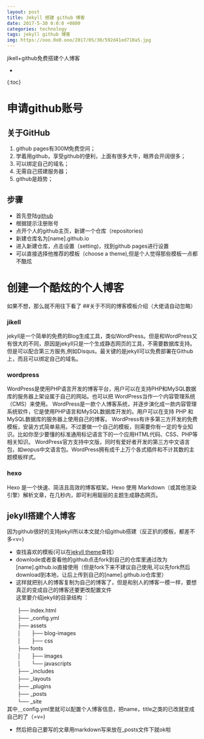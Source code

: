 ```yaml
---
layout: post
title: Jekyll 搭建 github 博客
date: 2017-5-30 0:0:0 +0800
categories: technology
tags: jekyll github 博客
img: https://ooo.0o0.ooo/2017/05/30/592d41ed710a5.jpg
---
```

jikell+github免费搭建个人博客

* 
{:toc}

# 申请github账号  
## 关于GitHub
1. github pages有300M免费空间；
2. 学着用github，享受github的便利，上面有很多大牛，眼界会开阔很多；
3. 可以绑定自己的域名；
4. 无需自己搭建服务器；
5. github是趋势；
## 步骤
 - 首先登陆[github](http://github.com "github")
 - 根据提示注册账号
 - 点开个人的github主页，新建一个仓库（repositories)
 - 新建仓库名为[name].github.io
 - 进入新建仓库，点击设置（setting)，找到github pages进行设置
 - 可以直接选择他推荐的模板（choose a theme),但是个人觉得那些模板一点都不酷炫
# 创建一个酷炫的个人博客
如果不想，那么就不用往下看了
##关于不同的博客模板介绍（大佬请自动忽略）

### jikell

jekyll是一个简单的免费的Blog生成工具，类似WordPress。但是和WordPress又有很大的不同，原因是jekyll只是一个生成静态网页的工具，不需要数据库支持。但是可以配合第三方服务,例如Disqus。最关键的是jekyll可以免费部署在Github上，而且可以绑定自己的域名。

### wordpress

WordPress是使用PHP语言开发的博客平台，用户可以在支持PHP和MySQL数据库的服务器上架设属于自己的网站。也可以把 WordPress当作一个内容管理系统（CMS）来使用。
WordPress是一款个人博客系统，并逐步演化成一款内容管理系统软件，它是使用PHP语言和MySQL数据库开发的。用户可以在支持 PHP 和 MySQL数据库的服务器上使用自己的博客。
WordPress有许多第三方开发的免费模板，安装方式简单易用。不过要做一个自己的模板，则需要你有一定的专业知识。比如你至少要懂的标准通用标记语言下的一个应用HTML代码、CSS、PHP等相关知识。
WordPress官方支持中文版，同时有爱好者开发的第三方中文语言包，如wopus中文语言包。WordPress拥有成千上万个各式插件和不计其数的主题模板样式。

### hexo

Hexo 是一个快速、简洁且高效的博客框架。Hexo 使用 Markdown（或其他渲染引擎）解析文章，在几秒内，即可利用靓丽的主题生成静态网页。

## jekyll搭建个人博客

因为github很好的支持jekyll所以本文就介绍github搭建（反正扒的模板，都差不多=v=)

 - 查找喜欢的模板(可以在[jekyll theme](http://jekyllthemes.org/)查找）
 - downlode或者查看他的github点击fork到自己的仓库里通过改为[name].github.io直接使用（但是fork下来不建议自己使用,可以先fork然后download到本地，让后上传到自己的[name].github.io仓库里）
 - 这样就把别人的博客复制为自己的博客了，但是和别人的博客一模一样，要想真正的变成自己的博客还要更改配置文件  
 这里要介绍jekyll的目录结构  ：

　　├── index.html  
　　├── _config.yml  
　　├── assets  
　　│　　├── blog-images  
　　│　　├── css  
　　├── fonts  
　　│　　├── images  
　　│　　└── javascripts  
　　├── _includes    
　　├── _layouts  
　　├── _plugins  
　　├── _posts  
　　└── _site  
其中＿config.yml里就可以配置个人博客信息，把name，title之类的已改就变成自己的了（=v=)

 - 然后把自己要写的文章用markdown写来放在_posts文件下就ok啦
 